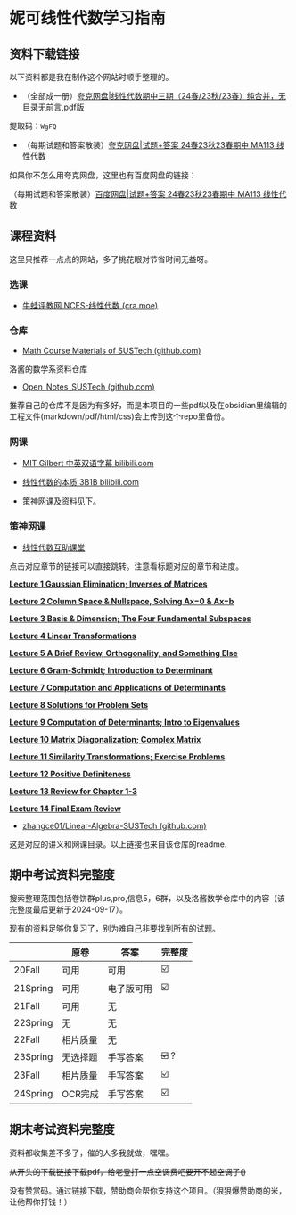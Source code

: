 # 妮可线性代数学习指南

## 资料下载链接

以下资料都是我在制作这个网站时顺手整理的。

- （全部成一册）[夸克网盘|线性代数期中三期（24春/23秋/23春）纯合并，无目录无前言,pdf版](https://pan.quark.cn/s/70ca7b0d2eaf)

提取码：`WgFQ`

- （每期试题和答案散装）[夸克网盘|试题+答案 24春23秋23春期中 MA113 线性代数](https://pan.quark.cn/s/6549c57437bd)

如果你不怎么用夸克网盘，这里也有百度网盘的链接：

（每期试题和答案散装）[百度网盘|试题+答案 24春23秋23春期中 MA113 线性代数](https://pan.baidu.com/s/1NQuxwUpdeWrjHXocDJB2eg?pwd=adS3)

<!-- ## 广告位（10.13日的活动，有需要的小伙伴可以添加） -->

<!-- **想留学，却又不知道该怎么规划？想申请，却又不知道该如何定位目标？想备考，却又不知道该从何处起手？** -->

<!-- **别着急，这些问题都交给紫藤！紫藤雅思面对南科大学子开展的1v1线下留学咨询会已开始火热预约，你想了解的所有关于留学的问题 在这里都能找到答案！咨询会现场更有精美礼品，零食下午茶等你来拿！** -->

<!-- **参与方式：扫描海报中的二维码，进入小程序，成功预约之后添加跳转出的小助手微信预约咨询时间。名额有限，快来参与吧！** -->

<!-- ![alt text](psc_copy.jpg) -->

<!-- <img src="psc_copy.jpg" alt="alt text" style="width:200px;height:auto;"> -->

<!-- <img src="https://liubinfighter.github.io/Jay_Survival_Manual/doc/ma113/psc.jpg" alt="alt text" style="width:200px;height:auto;"> -->

<!-- <img src="https://liubinfighter.github.io/Jay_Survival_Manual/doc/ma113/psc1+2.jpg" alt="alt text" style="width:400px;height:auto;"> -->

<!-- <img src="https://liubinfighter.github.io/Jay_Survival_Manual/doc/ma113/psc1+2.jpg" alt="advertisement vision 1.0"> -->

<!-- 感谢紫藤雅思对本网站的大力支持。 -->

## 课程资料

这里只推荐一点点的网站，多了挑花眼对节省时间无益呀。

### 选课

- [牛蛙评教网 NCES-线性代数 (cra.moe)](https://nces.cra.moe/course/7205/)

### 仓库

- [Math Course Materials of SUSTech (github.com)](https://github.com/LunaQu4kez/SUSTech_Math_Course_Materials)

洛酱的数学系资料仓库

- [Open_Notes_SUSTech (github.com)](https://github.com/LIUBINfighter/Open_Notes_SUSTech)

推荐自己的仓库不是因为有多好，而是本项目的一些pdf以及在obsidian里编辑的工程文件(markdown/pdf/html/css)会上传到这个repo里备份。

### 网课

- [MIT Gilbert 中英双语字幕 bilibili.com](https://www.bilibili.com/video/BV1zx411g7gq/?spm_id_from=333.337.search-card.all.click&vd_source=8bff7cdac17c4bc79b5b5163a742ba14)

- [线性代数的本质 3B1B bilibili.com](https://www.bilibili.com/video/BV1Ys411k7yQ/?spm_id_from=333.337.search-card.all.click&vd_source=8bff7cdac17c4bc79b5b5163a742ba14)

- 策神网课及资料见下。

### 策神网课

- [线性代数互助课堂](https://www.bilibili.com/video/BV1cD4y117m9/?spm_id_from=333.788&vd_source=8bff7cdac17c4bc79b5b5163a742ba14)

点击对应章节的链接可以直接跳转。注意看标题对应的章节和进度。

[**Lecture 1 Gaussian Elimination; Inverses of Matrices**](https://www.bilibili.com/video/BV1P3411L7zd)

[**Lecture 2 Column Space & Nullspace, Solving Ax=0 & Ax=b**](https://www.bilibili.com/video/BV1CZ4y1z7b7)

[**Lecture 3 Basis & Dimension; The Four Fundamental Subspaces**](https://www.bilibili.com/video/BV1zi4y1r7oz)

[**Lecture 4 Linear Transformations**](https://www.bilibili.com/video/BV1rq4y1Y7mF)

[**Lecture 5 A Brief Review, Orthogonality, and Something Else**](https://www.bilibili.com/video/BV1n94y1Z7HU)

[**Lecture 6 Gram-Schmidt; Introduction to Determinant**](https://www.bilibili.com/video/BV16Y4y1e7gW)

[**Lecture 7 Computation and Applications of Determinants**](https://www.bilibili.com/video/BV1va411v7m2)

[**Lecture 8 Solutions for Problem Sets**](https://www.bilibili.com/video/BV1mS4y1h7mB)

[**Lecture 9 Computation of Determinants; Intro to Eigenvalues**](https://www.bilibili.com/video/BV1Lr4y1n7kW)

[**Lecture 10 Matrix Diagonalization; Complex Matrix**](https://www.bilibili.com/video/BV1pr4y1t7EW)

[**Lecture 11 Similarity Transformations; Exercise Problems**](https://www.bilibili.com/video/BV1UY4y1z7Cz)

[**Lecture 12 Positive Definiteness**](https://www.bilibili.com/video/BV1NF41157Vr)

[**Lecture 13 Review for Chapter 1-3**](https://www.bilibili.com/video/BV16S4y1q79i)

[**Lecture 14 Final Exam Review**](https://www.bilibili.com/video/BV1hB4y1S7pG)

- [zhangce01/Linear-Algebra-SUSTech (github.com)](https://github.com/zhangce01/Linear-Algebra-SUSTech?tab=readme-ov-file#linear-algebra-sustech)

这是对应的讲义和网课目录。以上链接也来自该仓库的readme.


## 期中考试资料完整度

搜索整理范围包括卷饼群plus,pro,信息5，6群，以及洛酱数学仓库中的内容（该完整度最后更新于2024-09-17）。

现有的资料足够你复习了，别为难自己非要找到所有的试题。

|          | 原卷                                | 答案                                      | 完整度         |
| -------- | --------------------------------- | --------------------------------------- | ----------- |
| 20Fall   | 可用           | 可用           | ☑️          |
| 21Spring | 可用      | 电子版可用 | ☑️          |
| 21Fall   | 可用            | 无                                    |             |
| 22Spring | 无                                 | 无                                       |             |
| 22Fall   | 相片质量| 无                                |             |
| 23Spring | 无选择题                              | 手写答案    | ~~☑️~~     ?     |
| 23Fall   | 相片质量                              | 手写答案            | ☑️          |
| 24Spring | OCR完成                             | 手写答案                                    | ☑️|

## 期末考试资料完整度

资料都收集差不多了，催的人多我就做，嘿嘿。

~~从开头的下载链接下载pdf，给老登打一点空调费吧要开不起空调了()~~

没有赞赏码。通过链接下载，赞助商会帮你支持这个项目。（狠狠爆赞助商的米，让他帮你打钱！）
